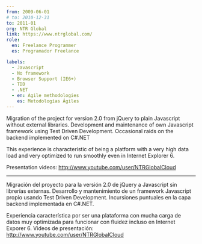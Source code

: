 ```yaml
---
from: 2009-06-01
# to: 2010-12-31
to: 2011-01
org: NTR Global
link: https://www.ntrglobal.com/
role:
  en: Freelance Programmer
  es: Programador Freelance

labels:
  - Javascript
  - No framework
  - Browser Support (IE6+)
  - TDD
  - .NET
  - en: Agile methodologies
    es: Metodologías Ágiles
---
```


Migration of the project for version 2.0 from jQuery to plain Javascript without external libraries.
Development and maintenance of own Javascript framework using Test Driven Development.
Occasional raids on the backend implemented on C#.NET

This experience is characteristic of being a platform with a very high data load and very optimized to run smoothly even in Internet Explorer 6.

Presentation videos: http://www.youtube.com/user/NTRGlobalCloud

---

Migración del proyecto para la versión 2.0 de jQuery a Javascript sin librerías externas.
Desarrollo y mantenimiento de un framework Javascript propio usando Test Driven Development.
Incursiones puntuales en la capa backend implementada en C#.NET.

Experiencia característica por ser una plataforma con mucha carga de datos muy optimizada para funcionar con fluidez incluso en Internet Exporer 6.
Videos de presentación: http://www.youtube.com/user/NTRGlobalCloud
